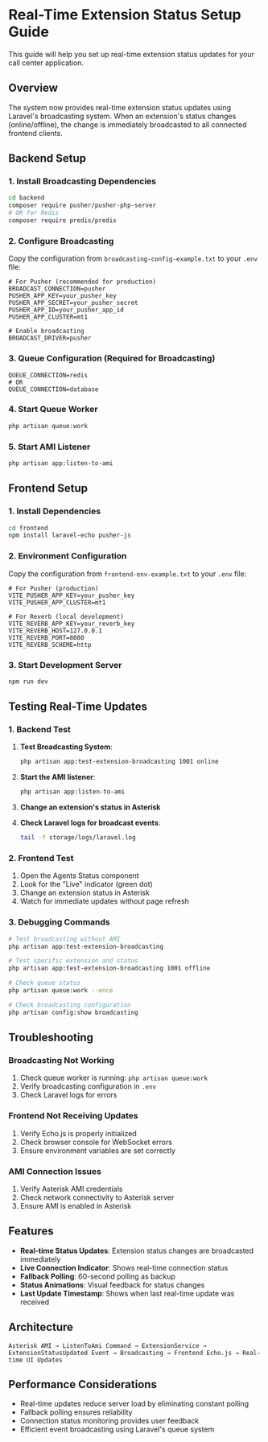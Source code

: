 # Real-Time Extension Status Setup Guide

This guide will help you set up real-time extension status updates for your call center application.

## Overview

The system now provides real-time extension status updates using Laravel's broadcasting system. When an extension's status changes (online/offline), the change is immediately broadcasted to all connected frontend clients.

## Backend Setup

### 1. Install Broadcasting Dependencies

```bash
cd backend
composer require pusher/pusher-php-server
# OR for Redis
composer require predis/predis
```

### 2. Configure Broadcasting

Copy the configuration from `broadcasting-config-example.txt` to your `.env` file:

```env
# For Pusher (recommended for production)
BROADCAST_CONNECTION=pusher
PUSHER_APP_KEY=your_pusher_key
PUSHER_APP_SECRET=your_pusher_secret
PUSHER_APP_ID=your_pusher_app_id
PUSHER_APP_CLUSTER=mt1

# Enable broadcasting
BROADCAST_DRIVER=pusher
```

### 3. Queue Configuration (Required for Broadcasting)

```env
QUEUE_CONNECTION=redis
# OR
QUEUE_CONNECTION=database
```

### 4. Start Queue Worker

```bash
php artisan queue:work
```

### 5. Start AMI Listener

```bash
php artisan app:listen-to-ami
```

## Frontend Setup

### 1. Install Dependencies

```bash
cd frontend
npm install laravel-echo pusher-js
```

### 2. Environment Configuration

Copy the configuration from `frontend-env-example.txt` to your `.env` file:

```env
# For Pusher (production)
VITE_PUSHER_APP_KEY=your_pusher_key
VITE_PUSHER_APP_CLUSTER=mt1

# For Reverb (local development)
VITE_REVERB_APP_KEY=your_reverb_key
VITE_REVERB_HOST=127.0.0.1
VITE_REVERB_PORT=8080
VITE_REVERB_SCHEME=http
```

### 3. Start Development Server

```bash
npm run dev
```

## Testing Real-Time Updates

### 1. Backend Test

1. **Test Broadcasting System**:
   ```bash
   php artisan app:test-extension-broadcasting 1001 online
   ```

2. **Start the AMI listener**:
   ```bash
   php artisan app:listen-to-ami
   ```

3. **Change an extension's status in Asterisk**

4. **Check Laravel logs for broadcast events**:
   ```bash
   tail -f storage/logs/laravel.log
   ```

### 2. Frontend Test

1. Open the Agents Status component
2. Look for the "Live" indicator (green dot)
3. Change an extension status in Asterisk
4. Watch for immediate updates without page refresh

### 3. Debugging Commands

```bash
# Test broadcasting without AMI
php artisan app:test-extension-broadcasting

# Test specific extension and status
php artisan app:test-extension-broadcasting 1001 offline

# Check queue status
php artisan queue:work --once

# Check broadcasting configuration
php artisan config:show broadcasting
```

## Troubleshooting

### Broadcasting Not Working

1. Check queue worker is running: `php artisan queue:work`
2. Verify broadcasting configuration in `.env`
3. Check Laravel logs for errors

### Frontend Not Receiving Updates

1. Verify Echo.js is properly initialized
2. Check browser console for WebSocket errors
3. Ensure environment variables are set correctly

### AMI Connection Issues

1. Verify Asterisk AMI credentials
2. Check network connectivity to Asterisk server
3. Ensure AMI is enabled in Asterisk

## Features

- **Real-time Status Updates**: Extension status changes are broadcasted immediately
- **Live Connection Indicator**: Shows real-time connection status
- **Fallback Polling**: 60-second polling as backup
- **Status Animations**: Visual feedback for status changes
- **Last Update Timestamp**: Shows when last real-time update was received

## Architecture

```
Asterisk AMI → ListenToAmi Command → ExtensionService → ExtensionStatusUpdated Event → Broadcasting → Frontend Echo.js → Real-time UI Updates
```

## Performance Considerations

- Real-time updates reduce server load by eliminating constant polling
- Fallback polling ensures reliability
- Connection status monitoring provides user feedback
- Efficient event broadcasting using Laravel's queue system
